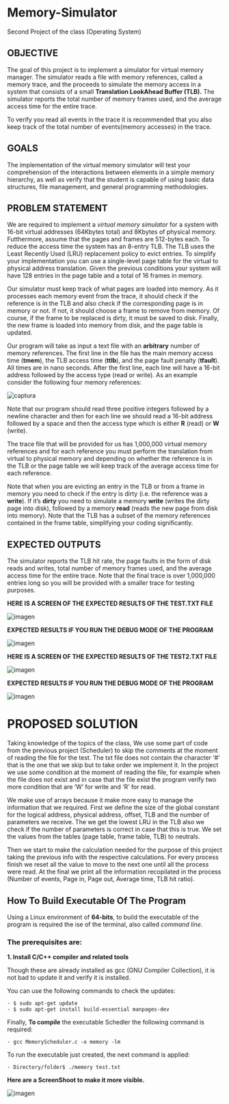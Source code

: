 # Memory-Simulator
Second Project of the class (Operating System)


## OBJECTIVE

The goal of this project is to implement a simulator for virtual memory manager. The simulator reads a file with memory references, called a memory trace, and the proceeds to simulate the memory access in a system that consists of a small **Translation LookAhead Buffer (TLB).** The simulator reports the total number of memory frames used, and the average access time for the entire trace. 

To verify you read all events in the trace it is recommended that you also keep track of the total number of events(memory accesses) in the trace.

## GOALS

The implementation of the virtual memory simulator will test your comprehension of the interactions between elements in a simple memory hierarchy, as well as verify that the student is capable of using basic data structures, file management, and general programming methodologies.

## PROBLEM STATEMENT

We are required to implement a *virtual memory simulator* for a system with 16-bit virtual addresses (64Kbytes total) and 8Kbytes of physical memory. Futthermore, assume that the pages and frames are 512-bytes each. To reduce the access time the system has an 8-entry TLB. The TLB uses the Least Recently Used (LRU) replacement policy to evict entries. To
simplify your implementation you can use a single-level page table for the virtual to physical
address translation. Given the previous conditions your system will have 128 entries in the
page table and a total of 16 frames in memory.

Our simulator must keep track of what pages are loaded into memory. As it processes each
memory event from the trace, it should check if the reference is in the TLB and also check if
the corresponding page is in memory or not. If not, it should choose a frame to remove from
memory. Of course, if the frame to be replaced is dirty, it must be saved to disk. Finally, the
new frame is loaded into memory from disk, and the page table is updated.

Our program will take as input a text file with an **arbitrary** number of memory references.
The first line in the file has the main memory access time (**tmem**), the TLB access time (**ttlb**), and the page fault penalty (**tfault**). All times are in nano seconds. After the first line, each line will have a 16-bit address followed by the access type (read or write). As an example consider the following four memory references:

![captura](https://user-images.githubusercontent.com/15019106/47720961-b477b200-dc14-11e8-9851-51961227f93f.PNG)

Note that our program should read three positive integers followed by a newline character
and then for each line we should read a 16-bit address followed by a space and then the
access type which is either **R** (read) or **W** (write).

The trace file that will be provided for us has 1,000,000 virtual memory references and for
each reference you must perform the translation from virtual to physical memory and
depending on whether the reference is in the TLB or the page table we will keep track of the
average access time for each reference.

Note that when you are evicting an entry in the TLB or from a frame in memory you need to
check if the entry is dirty (i.e. the reference was a **write**). If it’s **dirty** you need to simulate a memory **write** (writes the dirty page into disk), followed by a memory **read** (reads the new page from disk into memory). Note that the TLB has a subset of the memory references contained in the frame table, simplifying your coding significantly.

## EXPECTED OUTPUTS

The simulator reports the TLB hit rate, the page faults in the form of disk reads and writes,
total number of memory frames used, and the average access time for the entire trace. Note
that the final trace is over 1,000,000 entries long so you will be provided with a smaller trace for testing purposes.

**HERE IS A SCREEN OF THE EXPECTED RESULTS OF THE TEST.TXT FILE**

![imagen](https://user-images.githubusercontent.com/15019106/48237134-f8905280-e38a-11e8-9326-53f22798c9e6.png)

**EXPECTED RESULTS IF YOU RUN THE DEBUG MODE OF THE PROGRAM**

![imagen](https://user-images.githubusercontent.com/15019106/48237199-32f9ef80-e38b-11e8-86c4-2be284af5974.png)

**HERE IS A SCREEN OF THE EXPECTED RESULTS OF THE TEST2.TXT FILE**

![imagen](https://user-images.githubusercontent.com/15019106/48237235-56bd3580-e38b-11e8-896f-b125b107ef64.png)

**EXPECTED RESULTS IF YOU RUN THE DEBUG MODE OF THE PROGRAM**

![imagen](https://user-images.githubusercontent.com/15019106/48237251-69376f00-e38b-11e8-9fc6-4d4ea2dc4fc3.png)


# PROPOSED SOLUTION

Taking knowledge of the topics of the class, We use some part of code from the previous project (Scheduler) to skip the comments at the moment of reading the file for the test. The txt file does not contain the character ‘#’ that is the one that we skip but to take order we implement it. In the project we use some condition at the moment of reading the file, for example when the file does not exist and in case that the file exist the program verify two more condition that are ‘W’ for write and ‘R’ for read.

We make use of arrays because it make more easy to manage the information that we required. First we define the size of the global constant for the logical address, physical address, offset, TLB and the number of parameters we receive. The we get the lowest LRU in the TLB also we check if the number of parameters is correct in case that this is true. We set the values from the tables (page table, frame table, TLB) to neutrals.

Then we start to make the calculation needed for the purpose of this project taking the previous info with the respective calculations. For every process finish we reset all the value to move to the next one until all the process were read. At the final we print all the information recopilated in the process (Number of events, Page in, Page out, Average time, TLB hit ratio).


## How To Build Executable Of The Program

Using a Linux environment of **64-bits**, to build the executable of the program is required the ise of the terminal, also called *command line*.

### The prerequisites are:

**1. Install C/C++ compiler and related tools**

Though these are already installed as gcc (GNU Compiler Collection), it is not bad to update it and verify it is installed.

You can use the following commands to check the updates:

    - $ sudo apt-get update
    - $ sudo apt-get install build-essential manpages-dev
    
Finally, **To compile** the executable Schedler the following command is required:

    - gcc MemoryScheduler.c -o memory -lm
 
 To run the executable just created, the next command is applied:
    
    - Directory/folder$ ./memory test.txt

**Here are a ScreenShoot to make it more visible.**

![imagen](https://user-images.githubusercontent.com/15019106/48210478-fdc6b080-e33c-11e8-85af-3df1aed800e7.png)

